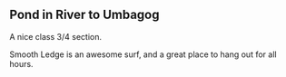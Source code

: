 Pond in River to Umbagog
------------------------

A nice class 3/4 section.

Smooth Ledge is an awesome surf, and a great place to hang out for all hours.
